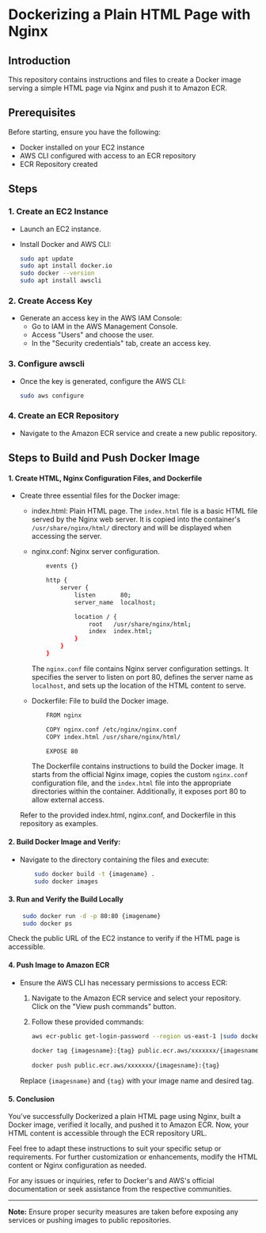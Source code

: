 # Dockerizing a Plain HTML Page with Nginx

## Introduction

This repository contains instructions and files to create a Docker image serving a simple HTML page via Nginx and push it to Amazon ECR.

## Prerequisites

Before starting, ensure you have the following:

- Docker installed on your EC2 instance
- AWS CLI configured with access to an ECR repository
- ECR Repository created

## Steps

### 1. Create an EC2 Instance

- Launch an EC2 instance.
- Install Docker and AWS CLI:

    ```bash
    sudo apt update
    sudo apt install docker.io 
    sudo docker --version
    sudo apt install awscli
    ```

### 2. Create Access Key
- Generate an access key in the AWS IAM Console:
    - Go to IAM in the AWS Management Console.
    - Access "Users" and choose the user.
    - In the "Security credentials" tab, create an access key.

### 3. Configure awscli
- Once the key is generated, configure the AWS CLI:
    ```bash
    sudo aws configure
    ```

### 4. Create an ECR Repository
- Navigate to the Amazon ECR service and create a new public repository.

## Steps to Build and Push Docker Image

#### 1. Create HTML, Nginx Configuration Files, and Dockerfile
   
- Create three essential files for the Docker image:

    - index.html: Plain HTML page.
        The `index.html` file is a basic HTML file served by the Nginx web server.
        It is copied into the container's `/usr/share/nginx/html/` directory and will be displayed when accessing the server.

     - nginx.conf: Nginx server configuration.
        
        ```bash
            events {}

            http {
                server {
                    listen       80;
                    server_name  localhost;

                    location / {
                        root   /usr/share/nginx/html;
                        index  index.html;
                    }
                }
            }
        ```
        The `nginx.conf` file contains Nginx server configuration settings.
        It specifies the server to listen on port 80, defines the server name as `localhost`, and sets up the location of the HTML content to serve.

    - Dockerfile: File to build the Docker image.
    
        ```bash
            FROM nginx

            COPY nginx.conf /etc/nginx/nginx.conf
            COPY index.html /usr/share/nginx/html/

            EXPOSE 80
        ```
        The Dockerfile contains instructions to build the Docker image.
        It starts from the official Nginx image, copies the custom `nginx.conf` configuration file, and the `index.html` file into the appropriate directories within the container. Additionally, it exposes port 80 to allow external access.

    Refer to the provided index.html, nginx.conf, and Dockerfile in this repository as examples.

#### 2. Build Docker Image and Verify:
   
- Navigate to the directory containing the files and execute:

    ```bash
        sudo docker build -t {imagename} .
        sudo docker images
    ```
    
#### 3. Run and Verify the Build Locally

```bash
    sudo docker run -d -p 80:80 {imagename}
    sudo docker ps 
```
Check the public URL of the EC2 instance to verify if the HTML page is accessible.

#### 4. Push Image to Amazon ECR
- Ensure the AWS CLI has necessary permissions to access ECR:
    1. Navigate to the Amazon ECR service and select your repository. Click on the "View push commands" button.

    2. Follow these provided commands:

        ```bash
        aws ecr-public get-login-password --region us-east-1 |sudo docker login --username AWS --password-stdin public.ecr.aws/xxxxxxx
    
        docker tag {imagesname}:{tag} public.ecr.aws/xxxxxxx/{imagesname}:{tag}
    
        docker push public.ecr.aws/xxxxxxx/{imagesname}:{tag}
        ```
    Replace `{imagesname}` and `{tag}` with your image name and desired tag.


#### 5. Conclusion

You've successfully Dockerized a plain HTML page using Nginx, built a Docker image, verified it locally, and pushed it to Amazon ECR. Now, your HTML content is accessible through the ECR repository URL.

Feel free to adapt these instructions to suit your specific setup or requirements. For further customization or enhancements, modify the HTML content or Nginx configuration as needed.

For any issues or inquiries, refer to Docker's and AWS's official documentation or seek assistance from the respective communities.

---

**Note:** Ensure proper security measures are taken before exposing any services or pushing images to public repositories.
